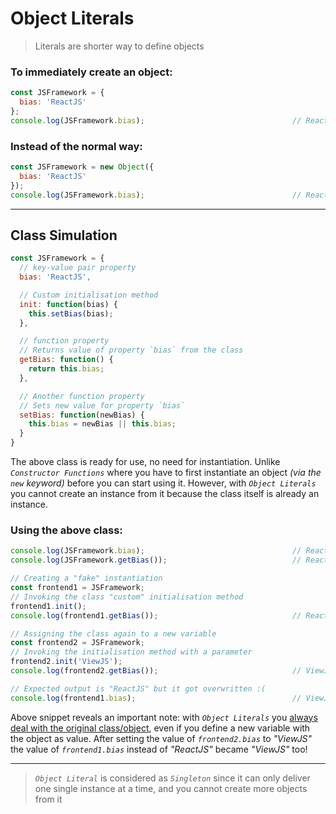 # Object Literals
> Literals are shorter way to define objects

### To immediately create an object:
```javascript
const JSFramework = {
  bias: 'ReactJS'
};
console.log(JSFramework.bias);                                 // ReactJS
```

### Instead of the normal way:
```javascript
const JSFramework = new Object({
  bias: 'ReactJS'
});
console.log(JSFramework.bias);                                 // ReactJS
```

---

## Class Simulation
```javascript
const JSFramework = {
  // key-value pair property
  bias: 'ReactJS',

  // Custom initialisation method
  init: function(bias) {
    this.setBias(bias);
  },

  // function property
  // Returns value of property `bias` from the class
  getBias: function() {
    return this.bias;
  },

  // Another function property
  // Sets new value for property `bias`
  setBias: function(newBias) {
    this.bias = newBias || this.bias;
  }
}
```

The above class is ready for use, no need for instantiation. Unlike _`Constructor Functions`_ where you have to first instantiate an object _(via the `new` keyword)_ before you can start using it. However, with _`Object Literals`_ you cannot create an instance from it because the class itself is already an instance.

### Using the above class:

```javascript
console.log(JSFramework.bias);                                 // ReactJS
console.log(JSFramework.getBias());                            // ReactJS

// Creating a "fake" instantiation
const frontend1 = JSFramework;
// Invoking the class "custom" initialisation method
frontend1.init();
console.log(frontend1.getBias());                              // ReactJS

// Assigning the class again to a new variable
const frontend2 = JSFramework;
// Invoking the initialisation method with a parameter
frontend2.init('ViewJS');
console.log(frontend2.getBias());                              // ViewJS

// Expected output is "ReactJS" but it got overwritten :(
console.log(frontend1.bias);                                   // ViewJS
```

Above snippet reveals an important note: with _`Object Literals`_ you <ins>always deal with the original class/object</ins>, even if you define a new variable with the object as value. After setting the value of _`frontend2.bias`_ to _"ViewJS"_ the value of _`frontend1.bias`_ instead of _"ReactJS"_ became _"ViewJS"_ too!


---

> _`Object Literal`_ is considered as _`Singleton`_ since it can only deliver one single instance at a time, and you cannot create more objects from it